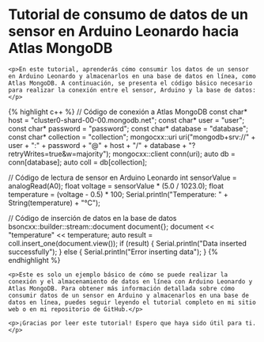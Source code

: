<html>
<head>
	<title>Tutorial de consumo de datos de un sensor en Arduino Leonardo hacia Atlas MongoDB</title>
</head>
<body>
	<h1>Tutorial de consumo de datos de un sensor en Arduino Leonardo hacia Atlas MongoDB</h1>
	
	<p>En este tutorial, aprenderás cómo consumir los datos de un sensor en Arduino Leonardo y almacenarlos en una base de datos en línea, como Atlas MongoDB. A continuación, se presenta el código básico necesario para realizar la conexión entre el sensor, Arduino y la base de datos:</p>

{% highlight c++ %}
// Código de conexión a Atlas MongoDB
const char* host = "cluster0-shard-00-00.mongodb.net";
const char* user = "user";
const char* password = "password";
const char* database = "database";
const char* collection = "collection";
mongocxx::uri uri("mongodb+srv://" + user + ":" + password + "@" + host + "/" + database + "?retryWrites=true&w=majority");
mongocxx::client conn(uri);
auto db = conn[database];
auto coll = db[collection];

// Código de lectura de sensor en Arduino Leonardo
int sensorValue = analogRead(A0);
float voltage = sensorValue * (5.0 / 1023.0);
float temperature = (voltage - 0.5) * 100;
Serial.println("Temperature: " + String(temperature) + "°C");

// Código de inserción de datos en la base de datos
bsoncxx::builder::stream::document document{};
document << "temperature" << temperature;
auto result = coll.insert_one(document.view());
if (result) {
	Serial.println("Data inserted successfully");
} else {
	Serial.println("Error inserting data");
}
{% endhighlight %}

	<p>Este es solo un ejemplo básico de cómo se puede realizar la conexión y el almacenamiento de datos en línea con Arduino Leonardo y Atlas MongoDB. Para obtener más información detallada sobre cómo consumir datos de un sensor en Arduino y almacenarlos en una base de datos en línea, puedes seguir leyendo el tutorial completo en mi sitio web o en mi repositorio de GitHub.</p>
	
	<p>¡Gracias por leer este tutorial! Espero que haya sido útil para ti.</p>
</body>
</html>
